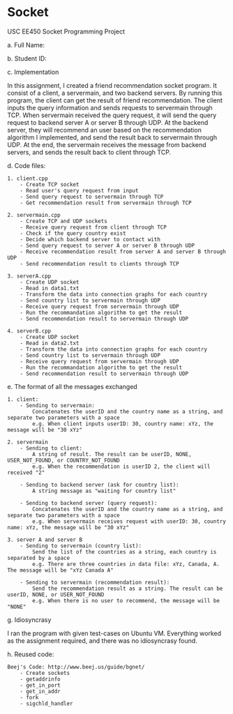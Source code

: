 # Socket

USC EE450 Socket Programming Project

a. Full Name: 

b. Student ID: 

c. Implementation

In this assignment, I created a friend recommendation socket program. It consist of a client, a servermain, and two backend servers. 
By running this program, the client can get the result of friend recommendation. The client inputs the query information and sends 
requests to servermain through TCP. When servermain received the query request, it will send the query request to backend server A 
or server B through UDP. At the backend server, they will recommend an user based on the recommendation algorithm I implemented, and
send the result back to servermain through UDP. At the end, the servermain receives the message from backend servers, and sends the
result back to client through TCP. 

d. Code files:

    1. client.cpp
        - Create TCP socket
        - Read user's query request from input
        - Send query request to servermain through TCP
        - Get recommendation result from servermain through TCP

    2. servermain.cpp
        - Create TCP and UDP sockets
        - Receive query request from client through TCP
        - Check if the query country exist
        - Decide which backend server to contact with
        - Send query request to server A or server B through UDP
        - Receive recommendation result from server A and server B through UDP
        - Send recommendation result to clients through TCP

    3. serverA.cpp
        - Create UDP socket
        - Read in data1.txt
        - Transform the data into connection graphs for each country
        - Send country list to servermain through UDP
        - Receive query request from servermain through UDP
        - Run the recommandation algorithm to get the result
        - Send recommendation result to servermain through UDP

    4. serverB.cpp
        - Create UDP socket
        - Read in data2.txt
        - Transform the data into connection graphs for each country
        - Send country list to servermain through UDP
        - Receive query request from servermain through UDP
        - Run the recommandation algorithm to get the result
        - Send recommendation result to servermain through UDP


e. The format of all the messages exchanged

    1. client:
        - Sending to servermain:
            Concatenates the userID and the country name as a string, and separate two parameters with a space
            e.g. When client inputs userID: 30, country name: xYz, the message will be "30 xYz"

    2. servermain
        - Sending to client:
            A string of result. The result can be userID, NONE, USER_NOT_FOUND, or COUNTRY_NOT_FOUND
            e.g. When the recommendation is userID 2, the client will received "2"
            
        - Sending to backend server (ask for country list):
            A string message as "waiting for country list"
        
        - Sending to backend server (query request):
            Concatenates the userID and the country name as a string, and separate two parameters with a space
            e.g. When servermain receives request with userID: 30, country name: xYz, the message will be "30 xYz"

    3. server A and server B
        - Sending to servermain (country list):
            Send the list of the countries as a string, each country is separated by a space
            e.g. There are three countries in data file: xYz, Canada, A. The message will be "xYz Canada A"
        
        - Sending to servermain (recommendation result):
            Send the recommendation result as a string. The result can be userID, NONE, or USER_NOT_FOUND
            e.g. When there is no user to recommend, the message will be "NONE"


g. Idiosyncrasy

I ran the program with given test-cases on Ubuntu VM. Everything worked as the assignment required, and there was no idiosyncrasy found. 


h. Reused code:

    Beej's Code: http://www.beej.us/guide/bgnet/
        - Create sockets
        - getaddrinfo
        - get_in_port
        - get_in_addr
        - fork
        - sigchld_handler



